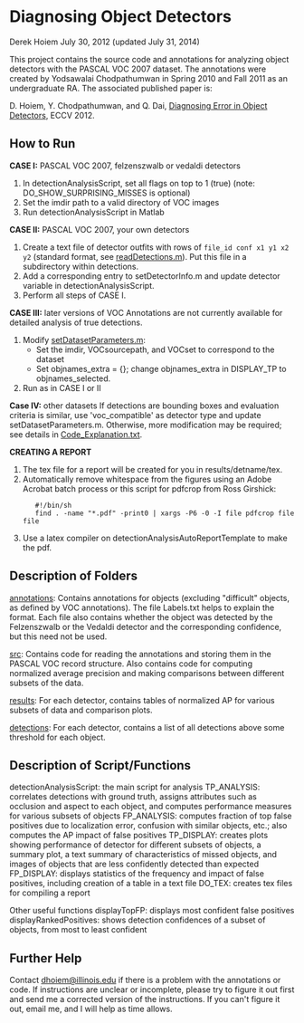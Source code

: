 # Diagnosing Object Detectors

Derek Hoiem
July 30, 2012 (updated July 31, 2014)

This project contains the source code and annotations for analyzing object
detectors with the PASCAL VOC 2007 dataset.  The annotations were created
by Yodsawalai Chodpathumwan in Spring 2010 and Fall 2011 as an undergraduate
RA.  The associated published paper is:

D. Hoiem, Y. Chodpathumwan, and Q. Dai, 
[Diagnosing Error in Object Detectors](http://dhoiem.web.engr.illinois.edu/publications/eccv2012_detanalysis_derek.pdf), ECCV 2012.


##  How to Run 

**CASE I:** PASCAL VOC 2007, felzenszwalb or vedaldi detectors
1) In detectionAnalysisScript, set all flags on top to 1 (true) (note: DO_SHOW_SURPRISING_MISSES is optional)
2) Set the imdir path to a valid directory of VOC images
3) Run detectionAnalysisScript in Matlab

**CASE II:** PASCAL VOC 2007, your own detectors
1) Create a text file of detector outfits with rows of `file_id conf x1 y1 x2 y2` (standard format, see [readDetections.m](src/readDetections.m)). Put this file in a subdirectory within detections.
2) Add a corresponding entry to setDetectorInfo.m and update detector variable in detectionAnalysisScript.
3) Perform all steps of CASE I.

**CASE III:** later versions of VOC
Annotations are not currently available for detailed analysis of true detections.
1) Modify [setDatasetParameters.m](src/setDatasetParameters.m): 
   * Set the imdir, VOCsourcepath, and VOCset to correspond to the dataset
   * Set objnames_extra = {}; change objnames_extra in DISPLAY_TP to objnames_selected.
2) Run as in CASE I or II

**Case IV:** other datasets
If detections are bounding boxes and evaluation criteria is similar, use 'voc_compatible' as detector type and update setDatasetParameters.m. Otherwise, more modification may be required; see details in [Code_Explanation.txt](Code_Explanation.txt).  

**CREATING A REPORT**
1) The tex file for a report will be created for you in results/detname/tex.  
2) Automatically remove whitespace from the figures using an Adobe Acrobat 
   batch process or this script for pdfcrop from Ross Girshick:
   ```
      #!/bin/sh
      find . -name "*.pdf" -print0 | xargs -P6 -0 -I file pdfcrop file file
   ```
3) Use a latex compiler on detectionAnalysisAutoReportTemplate to make the pdf.


##  Description of Folders 

[annotations](annotations/): Contains annotations for objects (excluding "difficult" objects, as defined
by VOC annotations).  The file Labels.txt helps to explain the format. Each file also contains whether the object was detected by the Felzenszwalb or the Vedaldi detector and the corresponding confidence, but this need not be used.

[src](src/): Contains code for reading the annotations and storing them in the PASCAL VOC record structure.  Also contains code for computing normalized average precision and making comparisons between different subsets of the data.

[results](results/): For each detector, contains tables of normalized AP for various subsets of data and comparison plots.

[detections](detections/): For each detector, contains a list of all detections above some threshold for each object.


##  Description of Script/Functions 

detectionAnalysisScript: the main script for analysis
  TP_ANALYSIS: correlates detections with ground truth, assigns attributes
               such as occlusion and aspect to each object, and computes
               performance measures for various subsets of objects
  FP_ANALYSIS: computes fraction of top false positives due to localization
               error, confusion with similar objects, etc.; also computes
               the AP impact of false positives
  TP_DISPLAY:  creates plots showing performance of detector for different
               subsets of objects, a summary plot, a text summary of 
               characteristics of missed objects, and images of objects
               that are less confidently detected than expected 
  FP_DISPLAY:  displays statistics of the frequency and impact of false 
               positives, including creation of a table in a text file
  DO_TEX:      creates tex files for compiling a report

Other useful functions
  displayTopFP: displays most confident false positives
  displayRankedPositives: shows detection confidences of a subset of objects, 
                          from most to least confident


##  Further Help 
Contact dhoiem@illinois.edu if there is a problem with the annotations or code.
If instructions are unclear or incomplete, please try to figure it out first and
send me a corrected version of the instructions.  If you can't figure it out,
email me, and I will help as time allows.
 


 
